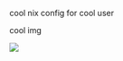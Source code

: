 cool nix config for cool user


cool img

![](https://steamuserimages-a.akamaihd.net/ugc/4040745373532295/ACAF914E31769A227A7776630B990EAD3584478C/?imw=5000&imh=5000&ima=fit&impolicy=Letterbox&imcolor=%23000000&letterbox=false)


